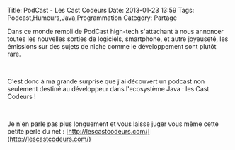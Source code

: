 Title: PodCast - Les Cast Codeurs
Date: 2013-01-23 13:59
Tags:  Podcast,Humeurs,Java,Programmation
Category: Partage

Dans ce monde rempli de PodCast high-tech s'attachant à nous annoncer toutes
les nouvelles sorties de logiciels, smartphone, et autre joyeuseté, les
émissions sur des sujets de niche comme le développement sont plutôt rare.

 

C'est donc à ma grande surprise que j'ai découvert un podcast non seulement
destiné au développeur dans l'ecosystème Java : les Cast Codeurs !

 

Je n'en parle pas plus longuement et vous laisse juger vous même cette petite
perle du net : [http://lescastcodeurs.com/](http://lescastcodeurs.com/)


